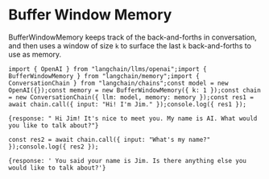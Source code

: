 Buffer Window Memory
====================

BufferWindowMemory keeps track of the back-and-forths in conversation, and then uses a window of size `k` to surface the last `k` back-and-forths to use as memory.

    import { OpenAI } from "langchain/llms/openai";import { BufferWindowMemory } from "langchain/memory";import { ConversationChain } from "langchain/chains";const model = new OpenAI({});const memory = new BufferWindowMemory({ k: 1 });const chain = new ConversationChain({ llm: model, memory: memory });const res1 = await chain.call({ input: "Hi! I'm Jim." });console.log({ res1 });

    {response: " Hi Jim! It's nice to meet you. My name is AI. What would you like to talk about?"}

    const res2 = await chain.call({ input: "What's my name?" });console.log({ res2 });

    {response: ' You said your name is Jim. Is there anything else you would like to talk about?'}